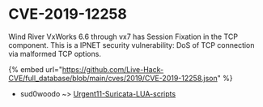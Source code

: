 # CVE-2019-12258

Wind River VxWorks 6.6 through vx7 has Session Fixation in the TCP component. This is a IPNET security vulnerability: DoS of TCP connection via malformed TCP options.

{% embed url="https://github.com/Live-Hack-CVE/full_database/blob/main/cves/2019/CVE-2019-12258.json" %}


* sud0woodo ~> [Urgent11-Suricata-LUA-scripts](https://www.alice-snow.ru/2019/database/cve-2019-12258/urgent11-suricata-lua-scripts-sud0woodo)